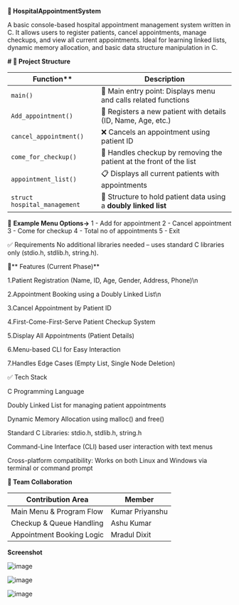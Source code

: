 **🏥 HospitalAppointmentSystem**

A basic console-based hospital appointment management system written in C.
It allows users to register patients, cancel appointments, manage checkups, and view all current appointments.
Ideal for learning linked lists, dynamic memory allocation, and basic data structure manipulation in C.


**# 📁 Project Structure**

|  Function**                  | **Description**                                                                 |
|------------------------------|----------------------------------------------------------------------------------|
| `main()`                     | 📌 Main entry point: Displays menu and calls related functions                   |
| `Add_appointment()`          | 📝 Registers a new patient with details (ID, Name, Age, etc.)                    |
| `cancel_appointment()`       | ❌ Cancels an appointment using patient ID                                       |
| `come_for_checkup()`         | 🏥 Handles checkup by removing the patient at the front of the list              |
| `appointment_list()`         | 📋 Displays all current patients with appointments                               |
| `struct hospital_management` | 🔗 Structure to hold patient data using a **doubly linked list**                 |


🧾 **Example Menu Options->**
1 - Add for appointment
2 - Cancel appointment
3 - Come for checkup
4 - Total no of appointments
5 - Exit

✅ Requirements
No additional libraries needed – uses standard C libraries only (stdio.h, stdlib.h, string.h).

🌟** Features (Current Phase)**

1.Patient Registration (Name, ID, Age, Gender, Address, Phone)\n

2.Appointment Booking using a Doubly Linked List\n

3.Cancel Appointment by Patient ID

4.First-Come-First-Serve Patient Checkup System

5.Display All Appointments (Patient Details)

6.Menu-based CLI for Easy Interaction

7.Handles Edge Cases (Empty List, Single Node Deletion)

✅ Tech Stack

C Programming Language

Doubly Linked List for managing patient appointments

Dynamic Memory Allocation using malloc() and free()

Standard C Libraries: stdio.h, stdlib.h, string.h

Command-Line Interface (CLI) based user interaction with text menus

Cross-platform compatibility: Works on both Linux and Windows via terminal or command prompt

**👥 Team Collaboration**

| Contribution Area               | Member             |
|--------------------------------- |-------------------|
| Main Menu & Program Flow        | Kumar Priyanshu    |
| Checkup & Queue Handling        | Ashu Kumar         |
| Appointment Booking Logic       | Mradul Dixit       |

**Screenshot**

![image](https://github.com/user-attachments/assets/fe556c43-ae9c-4184-96a7-c82ff515d970)

![image](https://github.com/user-attachments/assets/fbaa440b-0208-48a1-b594-0d375dd9e7a6)

![image](https://github.com/user-attachments/assets/3c00e32f-4371-4d79-88e5-3c41bb794a43)



